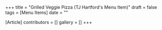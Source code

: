 +++
title = "Grilled Veggie Pizza (TJ Hartford's Menu Item)"
draft = false
tags = [Menu Items]
date = ""

[Article]
contributors = []
gallery = []
+++